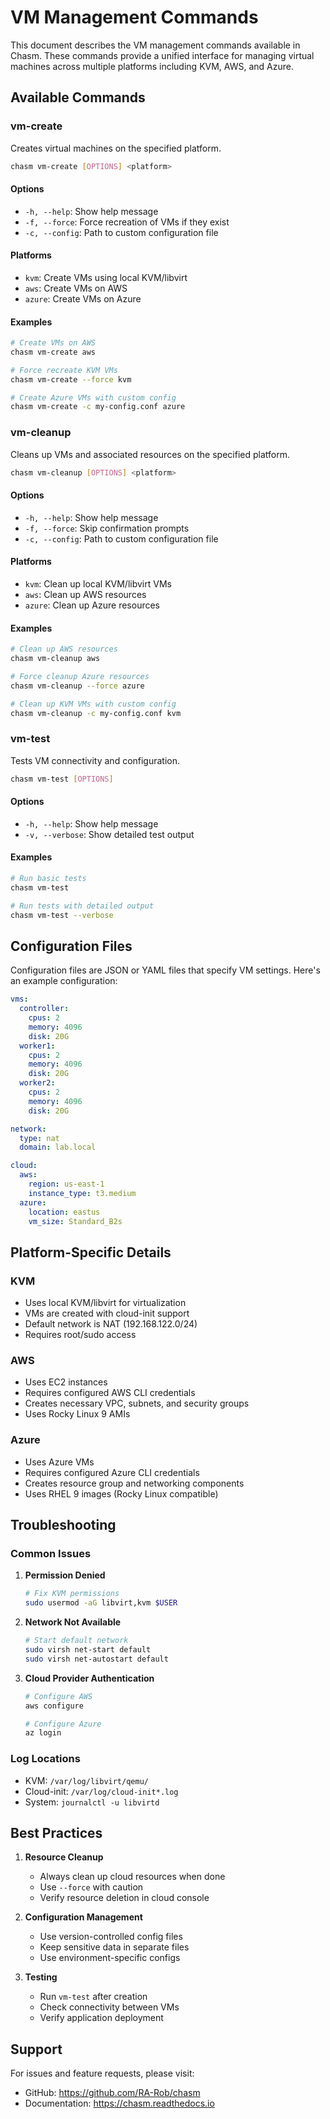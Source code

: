 # VM Management Commands

This document describes the VM management commands available in Chasm. These commands provide a unified interface for managing virtual machines across multiple platforms including KVM, AWS, and Azure.

## Available Commands

### vm-create

Creates virtual machines on the specified platform.

```bash
chasm vm-create [OPTIONS] <platform>
```

#### Options
- `-h, --help`: Show help message
- `-f, --force`: Force recreation of VMs if they exist
- `-c, --config`: Path to custom configuration file

#### Platforms
- `kvm`: Create VMs using local KVM/libvirt
- `aws`: Create VMs on AWS
- `azure`: Create VMs on Azure

#### Examples
```bash
# Create VMs on AWS
chasm vm-create aws

# Force recreate KVM VMs
chasm vm-create --force kvm

# Create Azure VMs with custom config
chasm vm-create -c my-config.conf azure
```

### vm-cleanup

Cleans up VMs and associated resources on the specified platform.

```bash
chasm vm-cleanup [OPTIONS] <platform>
```

#### Options
- `-h, --help`: Show help message
- `-f, --force`: Skip confirmation prompts
- `-c, --config`: Path to custom configuration file

#### Platforms
- `kvm`: Clean up local KVM/libvirt VMs
- `aws`: Clean up AWS resources
- `azure`: Clean up Azure resources

#### Examples
```bash
# Clean up AWS resources
chasm vm-cleanup aws

# Force cleanup Azure resources
chasm vm-cleanup --force azure

# Clean up KVM VMs with custom config
chasm vm-cleanup -c my-config.conf kvm
```

### vm-test

Tests VM connectivity and configuration.

```bash
chasm vm-test [OPTIONS]
```

#### Options
- `-h, --help`: Show help message
- `-v, --verbose`: Show detailed test output

#### Examples
```bash
# Run basic tests
chasm vm-test

# Run tests with detailed output
chasm vm-test --verbose
```

## Configuration Files

Configuration files are JSON or YAML files that specify VM settings. Here's an example configuration:

```yaml
vms:
  controller:
    cpus: 2
    memory: 4096
    disk: 20G
  worker1:
    cpus: 2
    memory: 4096
    disk: 20G
  worker2:
    cpus: 2
    memory: 4096
    disk: 20G

network:
  type: nat
  domain: lab.local

cloud:
  aws:
    region: us-east-1
    instance_type: t3.medium
  azure:
    location: eastus
    vm_size: Standard_B2s
```

## Platform-Specific Details

### KVM
- Uses local KVM/libvirt for virtualization
- VMs are created with cloud-init support
- Default network is NAT (192.168.122.0/24)
- Requires root/sudo access

### AWS
- Uses EC2 instances
- Requires configured AWS CLI credentials
- Creates necessary VPC, subnets, and security groups
- Uses Rocky Linux 9 AMIs

### Azure
- Uses Azure VMs
- Requires configured Azure CLI credentials
- Creates resource group and networking components
- Uses RHEL 9 images (Rocky Linux compatible)

## Troubleshooting

### Common Issues

1. **Permission Denied**
   ```bash
   # Fix KVM permissions
   sudo usermod -aG libvirt,kvm $USER
   ```

2. **Network Not Available**
   ```bash
   # Start default network
   sudo virsh net-start default
   sudo virsh net-autostart default
   ```

3. **Cloud Provider Authentication**
   ```bash
   # Configure AWS
   aws configure

   # Configure Azure
   az login
   ```

### Log Locations
- KVM: `/var/log/libvirt/qemu/`
- Cloud-init: `/var/log/cloud-init*.log`
- System: `journalctl -u libvirtd`

## Best Practices

1. **Resource Cleanup**
   - Always clean up cloud resources when done
   - Use `--force` with caution
   - Verify resource deletion in cloud console

2. **Configuration Management**
   - Use version-controlled config files
   - Keep sensitive data in separate files
   - Use environment-specific configs

3. **Testing**
   - Run `vm-test` after creation
   - Check connectivity between VMs
   - Verify application deployment

## Support

For issues and feature requests, please visit:
- GitHub: https://github.com/RA-Rob/chasm
- Documentation: https://chasm.readthedocs.io 